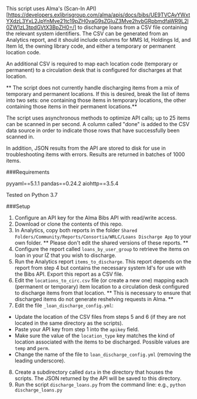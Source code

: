 This script uses Alma's (Scan-In API)[https://developers.exlibrisgroup.com/alma/apis/docs/bibs/UE9TVCAvYWxtYXdzL3YxL2JpYnMve21tc19pZH0vaG9sZGluZ3Mve2hvbGRpbmdfaWR9L2l0ZW1zL3tpdGVtX3BpZH0=/] to discharge loans from a CSV file containing the relevant system identifiers. The CSV can be generated from an Analytics report, and it should include columns for MMS Id, Holdings Id, and Item Id, the owning library code, and either a temporary or permanent location code.

An additional CSV is required to map each location code (temporary or permanent) to a circulation desk that is configured for discharges at that location. 

** The script does not currently handle discharging items from a mix of temporary and permanent locations. If this is desired, break the list of items into two sets: one containing those items in temporary locations, the other containing those items in their permanent locations.**

The script uses asynchronous methods to optimize API calls; up to 25 items can be scanned in per second. A column called "done" is added to the CSV data source in order to indicate those rows that have successfully been scanned in. 

In addition, JSON results from the API are stored to disk for use in troubleshooting items with errors. Results are returned in batches of 1000 items.

###Requirements

pyyaml==5.1.1
pandas==0.24.2
aiohttp==3.5.4

Tested on Python 3.7

###Setup

1. Configure an API key for the Alma Bibs API with read/write access.
2. Download or clone the contents of this repo.
3. In Analytics, copy both reports in the folder `Shared Folders/Community/Reports/Consortia/WRLC/Loans Discharge App` to your own folder. ** Please don't edit the shared versions of these reports. **
4. Configure the report called `loans_by_user_group` to retrieve the items on loan in your IZ that you wish to discharge.
5. Run the Analytics report `items_to_discharge`. This report depends on the report from step 4 but contains the necessary system Id's for use with the Bibs API. Export this report as a CSV file.
6. Edit the `locations_to_circ.csv` file (or create a new one) mapping each (permanent or temporary) item location to a circulation desk configured to discharge items from that location. ** This is necessary to ensure that discharged items do not generate reshelving requests in Alma. **
7. Edit the file `_loan_discharge_config.yml`:
  - Update the location of the CSV files from steps 5 and 6 (if they are not located in the same directory as the scripts). 
  - Paste your API key from step 1 into the `apikey` field.
  - Make sure the value of the `location_type` key matches the kind of location associated with the items to be discharged. Possible values are `temp` and `perm`.
  - Change the name of the file to `loan_discharge_config.yml` (removing the leading underscore).
8. Create a subdirectory called `data` in the directory that houses the scripts. The JSON returned by the API will be saved to this directory. 
9. Run the script `discharge_loans.py` from the command line: e.g., `python discharge_loans.py`